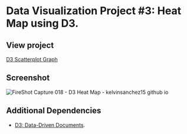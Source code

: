 # Data Visualization Project #3: Heat Map using D3.

## View project

[D3 Scatterplot Graph](https://kelvinsanchez15.github.io/heat-map/)

## Screenshot

![FireShot Capture 018 - D3 Heat Map - kelvinsanchez15 github io](https://user-images.githubusercontent.com/4708484/89128252-703cd400-d4c2-11ea-801c-1614ac57e0fb.png)

## Additional Dependencies

- [D3: Data-Driven Documents](https://github.com/d3/d3).
